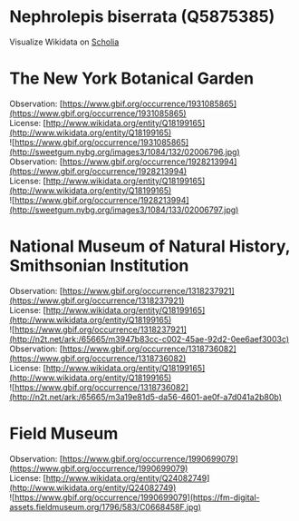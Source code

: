 
Nephrolepis biserrata (Q5875385)
================================
  
Visualize Wikidata on [Scholia](https://scholia.toolforge.org/taxon/Q5875385)
# The New York Botanical Garden
  
Observation: [https://www.gbif.org/occurrence/1931085865](https://www.gbif.org/occurrence/1931085865)  
License: [http://www.wikidata.org/entity/Q18199165](http://www.wikidata.org/entity/Q18199165)  
![https://www.gbif.org/occurrence/1931085865](http://sweetgum.nybg.org/images3/1084/132/02006796.jpg)  
Observation: [https://www.gbif.org/occurrence/1928213994](https://www.gbif.org/occurrence/1928213994)  
License: [http://www.wikidata.org/entity/Q18199165](http://www.wikidata.org/entity/Q18199165)  
![https://www.gbif.org/occurrence/1928213994](http://sweetgum.nybg.org/images3/1084/133/02006797.jpg)
# National Museum of Natural History, Smithsonian Institution
  
Observation: [https://www.gbif.org/occurrence/1318237921](https://www.gbif.org/occurrence/1318237921)  
License: [http://www.wikidata.org/entity/Q18199165](http://www.wikidata.org/entity/Q18199165)  
![https://www.gbif.org/occurrence/1318237921](http://n2t.net/ark:/65665/m3947b83cc-c002-45ae-92d2-0ee6aef3003c)  
Observation: [https://www.gbif.org/occurrence/1318736082](https://www.gbif.org/occurrence/1318736082)  
License: [http://www.wikidata.org/entity/Q18199165](http://www.wikidata.org/entity/Q18199165)  
![https://www.gbif.org/occurrence/1318736082](http://n2t.net/ark:/65665/m3a19e81d5-da56-4601-ae0f-a7d041a2b80b)
# Field Museum
  
Observation: [https://www.gbif.org/occurrence/1990699079](https://www.gbif.org/occurrence/1990699079)  
License: [http://www.wikidata.org/entity/Q24082749](http://www.wikidata.org/entity/Q24082749)  
![https://www.gbif.org/occurrence/1990699079](https://fm-digital-assets.fieldmuseum.org/1796/583/C0668458F.jpg)